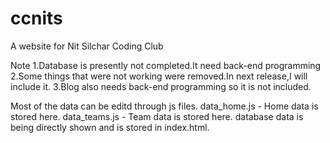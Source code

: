 # ccnits
A website for Nit Silchar Coding Club

Note
1.Database is presently not completed.It need back-end programming
2.Some things that were not working were removed.In next release,I will include it.
3.Blog also needs back-end programming so it is not included.


Most of the data can be editd through js files.
data_home.js - Home data is stored here.
data_teams.js - Team data is stored here.
database data is being directly shown and is stored in index.html.
